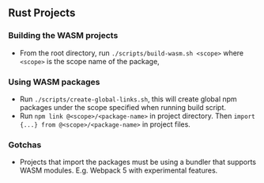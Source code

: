 ## Rust Projects

### Building the WASM projects
- From the root directory, run `./scripts/build-wasm.sh <scope>` where `<scope>` is the scope name of the package,

### Using WASM packages
- Run `./scripts/create-global-links.sh`, this will create global npm packages under the scope specified when running build script.
- Run `npm link @<scope>/<package-name>` in project directory. Then `import {...} from @<scope>/<package-name>` in project files.

### Gotchas
- Projects that import the packages must be using a bundler that supports WASM modules. E.g. Webpack 5 with experimental features.